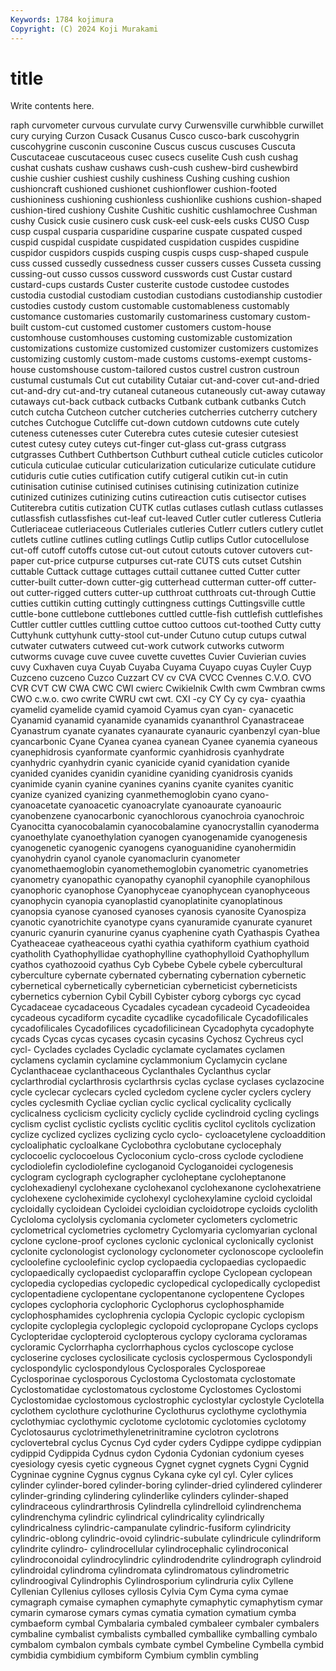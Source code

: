 ```yaml
---
Keywords: 1784 kojimura
Copyright: (C) 2024 Koji Murakami
---
```


# title

Write contents here.



raph curvometer curvous curvulate curvy Curwensville curwhibble curwillet
cury curying Curzon Cusack Cusanus Cusco cusco-bark cuscohygrin cuscohygrine cusconin
cusconine Cuscus cuscus cuscuses Cuscuta Cuscutaceae cuscutaceous cusec cusecs cuselite
Cush cush cushag cushat cushats cushaw cushaws cush-cush cushew-bird cushewbird
cushie cushier cushiest cushily cushiness Cushing cushing cushion cushioncraft cushioned
cushionet cushionflower cushion-footed cushioniness cushioning cushionless cushionlike cushions cushion-shaped cushion-tired
cushiony Cushite Cushitic cushitic cushlamochree Cushman cushy Cusick cusie cusinero
cusk cusk-eel cusk-eels cusks CUSO Cusp cusp cuspal cusparia cusparidine
cusparine cuspate cuspated cusped cuspid cuspidal cuspidate cuspidated cuspidation cuspides
cuspidine cuspidor cuspidors cuspids cusping cuspis cusps cusp-shaped cuspule cuss
cussed cussedly cussedness cusser cussers cusses Cusseta cussing cussing-out cusso
cussos cussword cusswords cust Custar custard custard-cups custards Custer custerite
custode custodee custodes custodia custodial custodiam custodian custodians custodianship custodier
custodies custody custom customable customableness customably customance customaries customarily customariness
customary custom-built custom-cut customed customer customers custom-house customhouse customhouses customing
customizable customization customizations customize customized customizer customizers customizes customizing customly
custom-made customs customs-exempt customs-house customshouse custom-tailored custos custrel custron custroun
custumal custumals Cut cut cutability Cutaiar cut-and-cover cut-and-dried cut-and-dry cut-and-try
cutaneal cutaneous cutaneously cut-away cutaway cutaways cut-back cutback cutbacks Cutbank
cutbank cutbanks Cutch cutch cutcha Cutcheon cutcher cutcheries cutcherries cutcherry
cutchery cutches Cutchogue Cutcliffe cut-down cutdown cutdowns cute cutely cuteness
cutenesses cuter Cuterebra cutes cutesie cutesier cutesiest cutest cutesy cutey
cuteys cut-finger cut-glass cut-grass cutgrass cutgrasses Cuthbert Cuthbertson Cuthburt cutheal
cuticle cuticles cuticolor cuticula cuticulae cuticular cuticularization cuticularize cuticulate cutidure
cutiduris cutie cuties cutification cutify cutigeral cutikin cut-in cutin cutinisation
cutinise cutinised cutinises cutinising cutinization cutinize cutinized cutinizes cutinizing cutins
cutireaction cutis cutisector cutises Cutiterebra cutitis cutization CUTK cutlas cutlases
cutlash cutlass cutlasses cutlassfish cutlassfishes cut-leaf cut-leaved Cutler cutler cutleress
Cutleria Cutleriaceae cutleriaceous Cutleriales cutleries Cutlerr cutlers cutlery cutlet cutlets
cutline cutlines cutling cutlings Cutlip cutlips Cutlor cutocellulose cut-off cutoff
cutoffs cutose cut-out cutout cutouts cutover cutovers cut-paper cut-price cutpurse
cutpurses cut-rate CUTS cuts cutset Cutshin cuttable Cuttack cuttage cuttages
cuttail cuttanee cutted Cutter cutter cutter-built cutter-down cutter-gig cutterhead cutterman
cutter-off cutter-out cutter-rigged cutters cutter-up cutthroat cutthroats cut-through Cuttie cutties
cuttikin cutting cuttingly cuttingness cuttings Cuttingsville cuttle cuttle-bone cuttlebone cuttlebones
cuttled cuttle-fish cuttlefish cuttlefishes Cuttler cuttler cuttles cuttling cuttoe cuttoo
cuttoos cut-toothed Cutty cutty Cuttyhunk cuttyhunk cutty-stool cut-under Cutuno cutup
cutups cutwal cutwater cutwaters cutweed cut-work cutwork cutworks cutworm cutworms
cuvage cuve cuvee cuvette cuvettes Cuvier Cuvierian cuvies cuvy Cuxhaven
cuya Cuyab Cuyaba Cuyama Cuyapo cuyas Cuyler Cuyp Cuzceno cuzceno
Cuzco Cuzzart CV cv CVA CVCC Cvennes C.V.O. CVO CVR
CVT CW CWA CWC CWI cwierc Cwikielnik Cwlth cwm Cwmbran
cwms CWO c.w.o. cwo cwrite CWRU cwt cwt. CXI -cy
CY Cy cy cya- cyaathia cyamelid cyamelide cyamid cyamoid Cyamus
cyan cyan- cyanacetic Cyanamid cyanamid cyanamide cyanamids cyananthrol Cyanastraceae Cyanastrum
cyanate cyanates cyanaurate cyanauric cyanbenzyl cyan-blue cyancarbonic Cyane Cyanea cyanea
cyanean Cyanee cyanemia cyaneous cyanephidrosis cyanformate cyanformic cyanhidrosis cyanhydrate cyanhydric
cyanhydrin cyanic cyanicide cyanid cyanidation cyanide cyanided cyanides cyanidin cyanidine
cyaniding cyanidrosis cyanids cyanimide cyanin cyanine cyanines cyanins cyanite cyanites
cyanitic cyanize cyanized cyanizing cyanmethemoglobin cyano cyano- cyanoacetate cyanoacetic cyanoacrylate
cyanoaurate cyanoauric cyanobenzene cyanocarbonic cyanochlorous cyanochroia cyanochroic Cyanocitta cyanocobalamin cyanocobalamine
cyanocrystallin cyanoderma cyanoethylate cyanoethylation cyanogen cyanogenamide cyanogenesis cyanogenetic cyanogenic cyanogens
cyanoguanidine cyanohermidin cyanohydrin cyanol cyanole cyanomaclurin cyanometer cyanomethaemoglobin cyanomethemoglobin cyanometric
cyanometries cyanometry cyanopathic cyanopathy cyanophil cyanophile cyanophilous cyanophoric cyanophose Cyanophyceae
cyanophycean cyanophyceous cyanophycin cyanopia cyanoplastid cyanoplatinite cyanoplatinous cyanopsia cyanose cyanosed
cyanoses cyanosis cyanosite Cyanospiza cyanotic cyanotrichite cyanotype cyans cyanuramide cyanurate
cyanuret cyanuric cyanurin cyanurine cyanus cyaphenine cyath Cyathaspis Cyathea Cyatheaceae
cyatheaceous cyathi cyathia cyathiform cyathium cyathoid cyatholith Cyathophyllidae cyathophylline cyathophylloid
Cyathophyllum cyathos cyathozooid cyathus Cyb Cybebe Cybele cybele cybercultural cyberculture
cybernate cybernated cybernating cybernation cybernetic cybernetical cybernetically cybernetician cyberneticist cyberneticists
cybernetics cybernion Cybil Cybill Cybister cyborg cyborgs cyc cycad Cycadaceae
cycadaceous Cycadales cycadean cycadeoid Cycadeoidea cycadeous cycadiform cycadite cycadlike cycadofilicale
Cycadofilicales cycadofilicales Cycadofilices cycadofilicinean Cycadophyta cycadophyte cycads Cycas cycas cycases
cycasin cycasins Cychosz Cychreus cycl cycl- Cyclades cyclades Cycladic cyclamate
cyclamates cyclamen cyclamens cyclamin cyclamine cyclammonium Cyclamycin cyclane Cyclanthaceae cyclanthaceous
Cyclanthales Cyclanthus cyclar cyclarthrodial cyclarthrosis cyclarthrsis cyclas cyclase cyclases cyclazocine
cycle cyclecar cyclecars cycled cycledom cyclene cycler cyclers cyclery cycles
cyclesmith Cycliae cyclian cyclic cyclical cyclicality cyclically cyclicalness cyclicism cyclicity
cyclicly cyclide cyclindroid cycling cyclings cyclism cyclist cyclistic cyclists cyclitic
cyclitis cyclitol cyclitols cyclization cyclize cyclized cyclizes cyclizing cyclo cyclo-
cycloacetylene cycloaddition cycloaliphatic cycloalkane Cyclobothra cyclobutane cyclocephaly cyclocoelic cyclocoelous Cycloconium
cyclo-cross cyclode cyclodiene cyclodiolefin cyclodiolefine cycloganoid Cycloganoidei cyclogenesis cyclogram cyclograph
cyclographer cycloheptane cycloheptanone cyclohexadienyl cyclohexane cyclohexanol cyclohexanone cyclohexatriene cyclohexene cycloheximide
cyclohexyl cyclohexylamine cycloid cycloidal cycloidally cycloidean Cycloidei cycloidian cycloidotrope cycloids
cyclolith Cycloloma cyclolysis cyclomania cyclometer cyclometers cyclometric cyclometrical cyclometries cyclometry
Cyclomyaria cyclomyarian cyclonal cyclone cyclone-proof cyclones cyclonic cyclonical cyclonically cyclonist
cyclonite cyclonologist cyclonology cyclonometer cyclonoscope cycloolefin cycloolefine cycloolefinic cyclop cyclopaedia
cyclopaedias cyclopaedic cyclopaedically cyclopaedist cycloparaffin cyclope Cyclopean cyclopean cyclopedia cyclopedias
cyclopedic cyclopedical cyclopedically cyclopedist cyclopentadiene cyclopentane cyclopentanone cyclopentene Cyclopes cyclopes
cyclophoria cyclophoric Cyclophorus cyclophosphamide cyclophosphamides cyclophrenia cyclopia Cyclopic cyclopic cyclopism
cyclopite cycloplegia cycloplegic cyclopoid cyclopropane Cyclops cyclops Cyclopteridae cyclopteroid cyclopterous
cyclopy cyclorama cycloramas cycloramic Cyclorrhapha cyclorrhaphous cyclos cycloscope cyclose cycloserine
cycloses cyclosilicate cyclosis cyclospermous Cyclospondyli cyclospondylic cyclospondylous Cyclosporales Cyclosporeae Cyclosporinae
cyclosporous Cyclostoma Cyclostomata cyclostomate Cyclostomatidae cyclostomatous cyclostome Cyclostomes Cyclostomi Cyclostomidae
cyclostomous cyclostrophic cyclostylar cyclostyle Cyclotella cyclothem cyclothure cyclothurine Cyclothurus cyclothyme
cyclothymia cyclothymiac cyclothymic cyclotome cyclotomic cyclotomies cyclotomy Cyclotosaurus cyclotrimethylenetrinitramine cyclotron
cyclotrons cyclovertebral cyclus Cycnus Cyd cyder cyders Cydippe cydippe cydippian
cydippid Cydippida Cydnus cydon Cydonia Cydonian cydonium cyeses cyesiology cyesis
cyetic cygneous Cygnet cygnet cygnets Cygni Cygnid Cygninae cygnine Cygnus
cygnus Cykana cyke cyl cyl. Cyler cylices cylinder cylinder-bored cylinder-boring
cylinder-dried cylindered cylinderer cylinder-grinding cylindering cylinderlike cylinders cylinder-shaped cylindraceous cylindrarthrosis
Cylindrella cylindrelloid cylindrenchema cylindrenchyma cylindric cylindrical cylindricality cylindrically cylindricalness cylindric-campanulate
cylindric-fusiform cylindricity cylindric-oblong cylindric-ovoid cylindric-subulate cylindricule cylindriform cylindrite cylindro- cylindrocellular
cylindrocephalic cylindroconical cylindroconoidal cylindrocylindric cylindrodendrite cylindrograph cylindroid cylindroidal cylindroma cylindromata
cylindromatous cylindrometric cylindroogival Cylindrophis Cylindrosporium cylindruria cylix Cyllene Cyllenian Cyllenius
cylloses cyllosis Cylvia Cym Cyma cyma cymae cymagraph cymaise cymaphen
cymaphyte cymaphytic cymaphytism cymar cymarin cymarose cymars cymas cymatia cymation
cymatium cymba cymbaeform cymbal Cymbalaria cymbaled cymbaleer cymbaler cymbalers cymbaline
cymbalist cymbalists cymballed cymballike cymballing cymbalo cymbalom cymbalon cymbals cymbate
cymbel Cymbeline Cymbella cymbid cymbidia cymbidium cymbiform Cymbium cymblin cymbling
